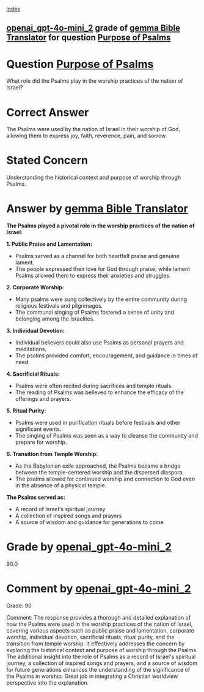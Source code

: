 
[Index](../../../../index.md)
## [openai_gpt-4o-mini_2](../../../grading_models/openai_gpt-4o-mini_2.md) grade of [gemma Bible Translator](../../../answering_models/gemma_Bible_Translator.md) for question [Purpose of Psalms](../../../questions/Purpose_of_Psalms.md)

# Question [Purpose of Psalms](../../../questions/Purpose_of_Psalms.md)
What role did the Psalms play in the worship practices of the nation of Israel?

# Correct Answer
The Psalms were used by the nation of Israel in their worship of God, allowing them to express joy, faith, reverence, pain, and sorrow.

# Stated Concern
Understanding the historical context and purpose of worship through Psalms.

# Answer by [gemma Bible Translator](../../../answering_models/gemma_Bible_Translator.md)
**The Psalms played a pivotal role in the worship practices of the nation of Israel:**

**1. Public Praise and Lamentation:**

- Psalms served as a channel for both heartfelt praise and genuine lament. 
- The people expressed their love for God through praise, while lament Psalms allowed them to express their anxieties and struggles.

**2. Corporate Worship:**

- Many psalms were sung collectively by the entire community during religious festivals and pilgrimages. 
- The communal singing of Psalms fostered a sense of unity and belonging among the Israelites.

**3. Individual Devotion:**

- Individual believers could also use Psalms as personal prayers and meditations. 
- The psalms provided comfort, encouragement, and guidance in times of need.

**4. Sacrificial Rituals:**

- Psalms were often recited during sacrifices and temple rituals. 
- The reading of Psalms was believed to enhance the efficacy of the offerings and prayers.

**5. Ritual Purity:**

- Psalms were used in purification rituals before festivals and other significant events. 
- The singing of Psalms was seen as a way to cleanse the community and prepare for worship.

**6. Transition from Temple Worship:**

- As the Babylonian exile approached, the Psalms became a bridge between the temple-centered worship and the dispersed diaspora. 
- The psalms allowed for continued worship and connection to God even in the absence of a physical temple.

**The Psalms served as:**

- A record of Israel's spiritual journey
- A collection of inspired songs and prayers
- A source of wisdom and guidance for generations to come

# Grade by [openai_gpt-4o-mini_2](../../../grading_models/openai_gpt-4o-mini_2.md)
90.0

# Comment by [openai_gpt-4o-mini_2](../../../grading_models/openai_gpt-4o-mini_2.md)
Grade: 90

Comment: The response provides a thorough and detailed explanation of how the Psalms were used in the worship practices of the nation of Israel, covering various aspects such as public praise and lamentation, corporate worship, individual devotion, sacrificial rituals, ritual purity, and the transition from temple worship. It effectively addresses the concern by exploring the historical context and purpose of worship through the Psalms. The additional insight into the role of Psalms as a record of Israel's spiritual journey, a collection of inspired songs and prayers, and a source of wisdom for future generations enhances the understanding of the significance of the Psalms in worship. Great job in integrating a Christian worldview perspective into the explanation.
